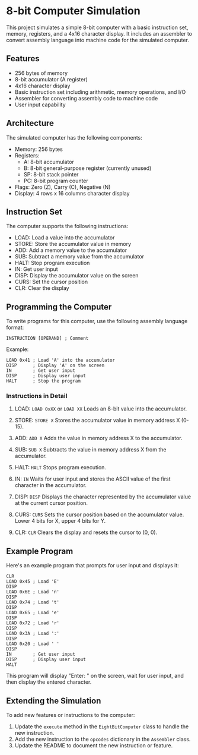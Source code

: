 # 8-bit Computer Simulation

This project simulates a simple 8-bit computer with a basic instruction set, memory, registers, and a 4x16 character display. It includes an assembler to convert assembly language into machine code for the simulated computer.

## Features

- 256 bytes of memory
- 8-bit accumulator (A register)
- 4x16 character display
- Basic instruction set including arithmetic, memory operations, and I/O
- Assembler for converting assembly code to machine code
- User input capability

## Architecture

The simulated computer has the following components:

- Memory: 256 bytes
- Registers:
  - A: 8-bit accumulator
  - B: 8-bit general-purpose register (currently unused)
  - SP: 8-bit stack pointer
  - PC: 8-bit program counter
- Flags: Zero (Z), Carry (C), Negative (N)
- Display: 4 rows x 16 columns character display

## Instruction Set

The computer supports the following instructions:

- LOAD: Load a value into the accumulator
- STORE: Store the accumulator value in memory
- ADD: Add a memory value to the accumulator
- SUB: Subtract a memory value from the accumulator
- HALT: Stop program execution
- IN: Get user input
- DISP: Display the accumulator value on the screen
- CURS: Set the cursor position
- CLR: Clear the display

## Programming the Computer

To write programs for this computer, use the following assembly language format:

```
INSTRUCTION [OPERAND] ; Comment
```

Example:

```
LOAD 0x41 ; Load 'A' into the accumulator
DISP      ; Display 'A' on the screen
IN        ; Get user input
DISP      ; Display user input
HALT      ; Stop the program
```

### Instructions in Detail

1. LOAD: `LOAD 0xXX` or `LOAD XX`
   Loads an 8-bit value into the accumulator.

2. STORE: `STORE X`
   Stores the accumulator value in memory address X (0-15).

3. ADD: `ADD X`
   Adds the value in memory address X to the accumulator.

4. SUB: `SUB X`
   Subtracts the value in memory address X from the accumulator.

5. HALT: `HALT`
   Stops program execution.

6. IN: `IN`
   Waits for user input and stores the ASCII value of the first character in the accumulator.

7. DISP: `DISP`
   Displays the character represented by the accumulator value at the current cursor position.

8. CURS: `CURS`
   Sets the cursor position based on the accumulator value. Lower 4 bits for X, upper 4 bits for Y.

9. CLR: `CLR`
   Clears the display and resets the cursor to (0, 0).

## Example Program

Here's an example program that prompts for user input and displays it:

```
CLR
LOAD 0x45 ; Load 'E'
DISP
LOAD 0x6E ; Load 'n'
DISP
LOAD 0x74 ; Load 't'
DISP
LOAD 0x65 ; Load 'e'
DISP
LOAD 0x72 ; Load 'r'
DISP
LOAD 0x3A ; Load ':'
DISP
LOAD 0x20 ; Load ' '
DISP
IN        ; Get user input
DISP      ; Display user input
HALT
```

This program will display "Enter: " on the screen, wait for user input, and then display the entered character.

## Extending the Simulation

To add new features or instructions to the computer:

1. Update the `execute` method in the `EightBitComputer` class to handle the new instruction.
2. Add the new instruction to the `opcodes` dictionary in the `Assembler` class.
3. Update the README to document the new instruction or feature.